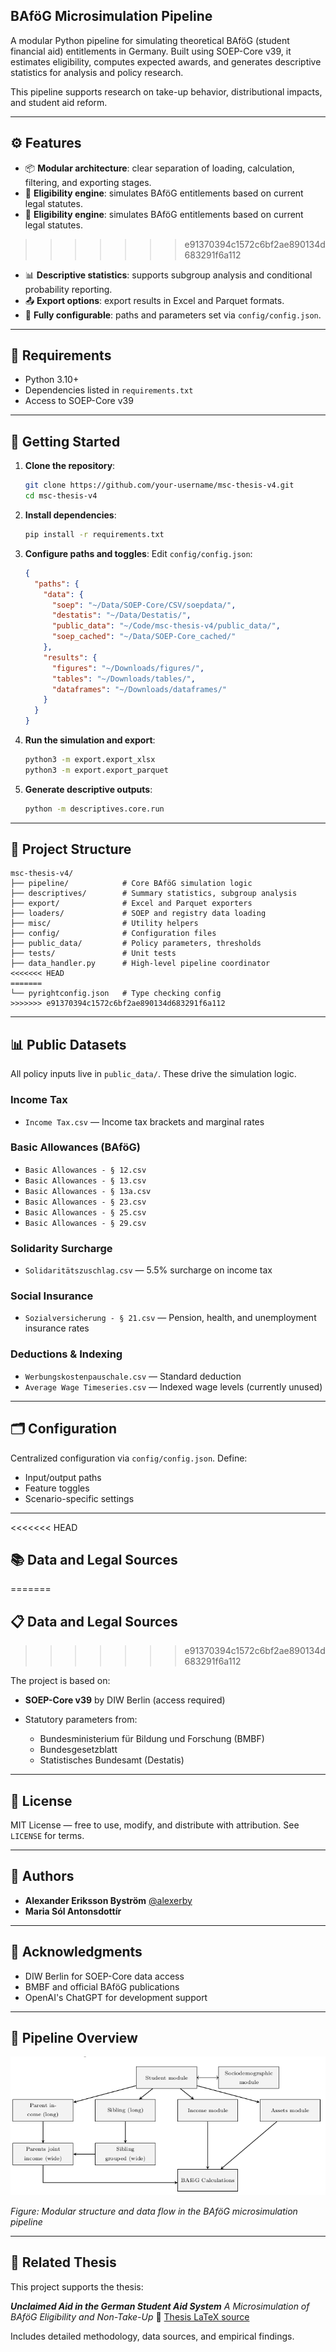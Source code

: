 ## BAföG Microsimulation Pipeline

A modular Python pipeline for simulating theoretical BAföG (student financial aid) entitlements in Germany. Built using SOEP-Core v39, it estimates eligibility, computes expected awards, and generates descriptive statistics for analysis and policy research.

This pipeline supports research on take-up behavior, distributional impacts, and student aid reform.

---

## ⚙️ Features

* 📦 **Modular architecture**: clear separation of loading, calculation, filtering, and exporting stages.
* 🧮 **Eligibility engine**: simulates BAföG entitlements based on current legal statutes.
* 🧲 **Eligibility engine**: simulates BAföG entitlements based on current legal statutes.
>>>>>>> e91370394c1572c6bf2ae890134d683291f6a112
* 📊 **Descriptive statistics**: supports subgroup analysis and conditional probability reporting.
* 📤 **Export options**: export results in Excel and Parquet formats.
* 🔧 **Fully configurable**: paths and parameters set via `config/config.json`.

---

## 🧰 Requirements

* Python 3.10+
* Dependencies listed in `requirements.txt`
* Access to SOEP-Core v39

---

## 🚀 Getting Started

1. **Clone the repository**:

   ```bash
   git clone https://github.com/your-username/msc-thesis-v4.git
   cd msc-thesis-v4
   ```

2. **Install dependencies**:

   ```bash
   pip install -r requirements.txt
   ```

3. **Configure paths and toggles**:
   Edit `config/config.json`:

   ```json
   {
     "paths": {
       "data": {
         "soep": "~/Data/SOEP-Core/CSV/soepdata/",
         "destatis": "~/Data/Destatis/",
         "public_data": "~/Code/msc-thesis-v4/public_data/",
         "soep_cached": "~/Data/SOEP-Core_cached/"
       },
       "results": {
         "figures": "~/Downloads/figures/",
         "tables": "~/Downloads/tables/",
         "dataframes": "~/Downloads/dataframes/"
       }
     }
   }
   ```

4. **Run the simulation and export**:

   ```bash
   python3 -m export.export_xlsx
   python3 -m export.export_parquet
   ```

5. **Generate descriptive outputs**:

   ```bash
   python -m descriptives.core.run
   ```

---

## 📁 Project Structure

```
msc-thesis-v4/
├── pipeline/            # Core BAföG simulation logic
├── descriptives/        # Summary statistics, subgroup analysis
├── export/              # Excel and Parquet exporters
├── loaders/             # SOEP and registry data loading
├── misc/                # Utility helpers
├── config/              # Configuration files
├── public_data/         # Policy parameters, thresholds
├── tests/               # Unit tests
├── data_handler.py      # High-level pipeline coordinator
<<<<<<< HEAD
=======
└── pyrightconfig.json   # Type checking config
>>>>>>> e91370394c1572c6bf2ae890134d683291f6a112
```

---

## 📊 Public Datasets

All policy inputs live in `public_data/`. These drive the simulation logic.

### Income Tax

* `Income Tax.csv` — Income tax brackets and marginal rates

### Basic Allowances (BAföG)

* `Basic Allowances - § 12.csv`
* `Basic Allowances - § 13.csv`
* `Basic Allowances - § 13a.csv`
* `Basic Allowances - § 23.csv`
* `Basic Allowances - § 25.csv`
* `Basic Allowances - § 29.csv`

### Solidarity Surcharge

* `Solidaritätszuschlag.csv` — 5.5% surcharge on income tax

### Social Insurance

* `Sozialversicherung - § 21.csv` — Pension, health, and unemployment insurance rates

### Deductions & Indexing

* `Werbungskostenpauschale.csv` — Standard deduction
* `Average Wage Timeseries.csv` — Indexed wage levels (currently unused)

---

## 🗂️ Configuration

Centralized configuration via `config/config.json`. Define:

* Input/output paths
* Feature toggles
* Scenario-specific settings

---

<<<<<<< HEAD
## 📚 Data and Legal Sources
=======
## 📋 Data and Legal Sources
>>>>>>> e91370394c1572c6bf2ae890134d683291f6a112

The project is based on:

* **SOEP-Core v39** by DIW Berlin (access required)
* Statutory parameters from:

  * Bundesministerium für Bildung und Forschung (BMBF)
  * Bundesgesetzblatt
  * Statistisches Bundesamt (Destatis)

---

## 🔖 License

MIT License — free to use, modify, and distribute with attribution. See `LICENSE` for terms.

---

## 👤 Authors

* **Alexander Eriksson Byström**
  [@alexerby](https://github.com/alexerby)
* **Maria Sól Antonsdottír**

---

## 🙌 Acknowledgments

* DIW Berlin for SOEP-Core data access
* BMBF and official BAföG publications
* OpenAI's ChatGPT for development support

---

## 🔄 Pipeline Overview

![BAföG Pipeline Diagram](readme-assets/pipeline_overview.png)

*Figure: Modular structure and data flow in the BAföG microsimulation pipeline*

---

## 📄 Related Thesis

This project supports the thesis:

***Unclaimed Aid in the German Student Aid System***
*A Microsimulation of BAföG Eligibility and Non-Take-Up*
📄 [Thesis LaTeX source](https://github.com/Alexerby/master-thesis-tex)

Includes detailed methodology, data sources, and empirical findings.

